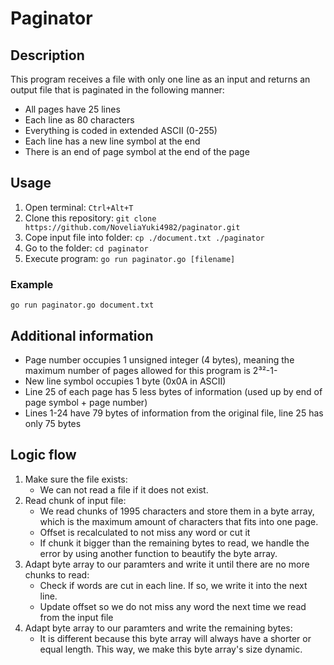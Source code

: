 # Paginator

## Description
This program receives a file with only one line as an input and returns an output file that is paginated in the following manner:
- All pages have 25 lines
- Each line as 80 characters
- Everything is coded in extended ASCII (0-255)
- Each line has a new line symbol at the end
- There is an end of page symbol at the end of the page

## Usage
1. Open terminal: ``Ctrl+Alt+T``
2. Clone this repository: ``git clone https://github.com/NoveliaYuki4982/paginator.git``
3. Cope input file into folder: ``cp ./document.txt ./paginator``
4. Go to the folder: ``cd paginator``
5. Execute program: ``go run paginator.go [filename]``

### Example
``go run paginator.go document.txt``

## Additional information
- Page number occupies 1 unsigned integer (4 bytes), meaning the maximum number of pages allowed for this program is 2³²-1-
- New line symbol occupies 1 byte (0x0A in ASCII)
- Line 25 of each page has 5 less bytes of information (used up by end of page symbol + page number)
- Lines 1-24 have 79 bytes of information from the original file, line 25 has only 75 bytes

## Logic flow

1. Make sure the file exists:
   - We can not read a file if it does not exist.
2. Read chunk of input file:
   - We read chunks of 1995 characters and store them in a byte array, which is the maximum amount of characters that fits into one page.
   - Offset is recalculated to not miss any word or cut it
   - If chunk it bigger than the remaining bytes to read, we handle the error by using another function to beautify the byte array.
3. Adapt byte array to our paramters and write it until there are no more chunks to read:
   - Check if words are cut in each line. If so, we write it into the next line.
   - Update offset so we do not miss any word the next time we read from the input file
4. Adapt byte array to our paramters and write the remaining bytes:
   - It is different because this byte array will always have a shorter or equal length. This way, we make this byte array's size dynamic.